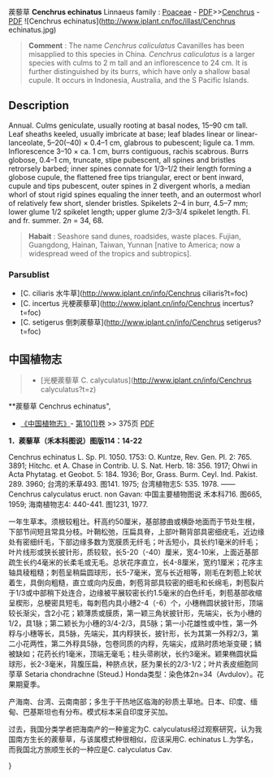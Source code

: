 蒺藜草 **Cenchrus echinatus** Linnaeus
family : [Poaceae](http://www.iplant.cn/info/Poaceae?t=foc) - [PDF](http://www.iplant.cn/foc/pdf/Poaceae.pdf)>>[Cenchrus](http://www.iplant.cn/info/Cenchrus?t=foc) - [PDF](http://www.iplant.cn/foc/pdf/Cenchrus.pdf)
![Cenchrus echinatus](http://www.iplant.cn/foc/illast/Cenchrus echinatus.jpg)


> **Comment** : 
> The name *Cenchrus caliculatus* Cavanilles has been misapplied to this species in China. *Cenchrus caliculatus* is a larger species with culms to 2 m tall and an inflorescence to 24 cm. It is further distinguished by its burrs, which have only a shallow basal cupule. It occurs in Indonesia, Australia, and the S Pacific Islands.

## Description

Annual. Culms geniculate, usually rooting at basal nodes, 15–90 cm tall. Leaf sheaths keeled, usually imbricate at base; leaf blades linear or linear-lanceolate, 5–20(–40) × 0.4–1 cm, glabrous to pubescent; ligule ca. 1 mm. Inflorescence 3–10 × ca. 1 cm, burrs contiguous, rachis scabrous. Burrs globose, 0.4–1 cm, truncate, stipe pubescent, all spines and bristles retrorsely barbed; inner spines connate for 1/3–1/2 their length forming a globose cupule, the flattened free tips triangular, erect or bent inward, cupule and tips pubescent, outer spines in 2 divergent whorls, a median whorl of stout rigid spines equaling the inner teeth, and an outermost whorl of relatively few short, slender bristles. Spikelets 2–4 in burr, 4.5–7 mm; lower glume 1/2 spikelet length; upper glume 2/3–3/4 spikelet length. Fl. and fr. summer. 2*n* = 34, 68.


> **Habait** : 
> Seashore sand dunes, roadsides, waste places. Fujian, Guangdong, Hainan, Taiwan, Yunnan [native to America; now a widespread weed of the tropics and subtropics].

### Parsublist

* [C.  ciliaris  水牛草](http://www.iplant.cn/info/Cenchrus ciliaris?t=foc)
* [C.  incertus  光梗蒺藜草](http://www.iplant.cn/info/Cenchrus incertus?t=foc)
* [C.  setigerus  倒刺蒺藜草](http://www.iplant.cn/info/Cenchrus setigerus?t=foc)

## 中国植物志

> * [光梗蒺藜草  C.  calyculatus](http://www.iplant.cn/info/Cenchrus calyculatus?t=z)


**蒺藜草 Cenchrus echinatus",

* [《中国植物志》](http://www.iplant.cn/frps)- [第10(1)卷](http://www.iplant.cn/frps/vol/10(1)) >> 375页 [PDF](http://www.iplant.cn/frps/pdf/10(1)/375.pdf)


**1．蒺藜草（禾本科图说）图版114：14-22**

Cenchrus echinatus L. Sp. Pl. 1050. 1753: O. Kuntze, Rev. Gen. Pl. 2: 765. 3891; Hitchc. et A. Chase in Contrib. U. S. Nat. Herb. 18: 356. 1917; Ohwi in Acta Phytatag. et Geobot. 5: 184. 1936; Bor, Grass. Burm. Ceyl. Ind. Pakist. 289. 3960; 台湾的禾草493. 图141. 1975; 台湾植物志5: 535. 1978. ——Cenchrus calyculatus eruct. non Gavan: 中国主要植物图说 禾本科716. 图665, 1959; 海南植物志4: 440-441. 图1231, 1977.

一年生草本。须根较粗壮。秆高约50厘米，基部膝曲或横卧地面而于节处生根，下部节间短且常具分枝。叶鞘松弛，压扁具脊，上部叶鞘背部具密细疣毛，近边缘处有密细纤毛，下部边缘多数为宽膜质无纤毛；叶舌短小，具长约1毫米的纤毛；叶片线形或狭长披针形，质较软，长5-20（-40）厘米，宽4-10米，上面近基部疏生长约4毫米的长柔毛或无毛。总状花序直立，长4-8厘米，宽约1厘米；花序主轴具稜粗糙；刺苞呈稍扁圆球形，长5-7毫米，宽与长近相等，刚毛在刺苞上轮状着生，具倒向粗糙，直立或向内反曲，刺苞背部具较密的细毛和长绵毛，刺苞裂片于1/3或中部稍下处连合，边缘被平展较密长约1.5毫米的白色纤毛，刺苞基部收缩呈楔形，总梗密具短毛，每刺苞内具小穗2-4（-6）个，小穗椭圆状披针形，顶端较长渐尖，含2小花；颖薄质或膜质，第一颖三角状披针形，先端尖，长为小穗的1/2，具1脉；第二颖长为小穗的3/4-2/3，具5脉；第一小花雄性或中性，第一外稃与小穗等长，具5脉，先端尖，其内稃狭长，披针形，长为其第一外稃2/3，第二小花两性，第二外稃具5脉，包卷同质的内稃，先端尖，成熟时质地渐变硬；鳞被缺如；花药长约1毫米，顶端无毫毛；柱头帚刷状，长约3毫米。颖果椭圆状扁球形，长2-3毫米，背腹压扁，种脐点状，胚为果长的2/3-1/2；叶片表皮细胞同莩草 Setaria chondrachne (Steud.) Honda类型：染色体2n=34（Avdulov）。花果期夏季。

产海南、台湾、云南南部；多生于干热地区临海的砂质土草地。日本、印度、缅甸、巴基斯坦也有分布。模式标本采自印度牙买加。

过去，我国分类学者把海南产的一种鉴定为C. calyculatus经过观察研究，认为我国南方生长的蒺藜草，与该属模式种很相似，应该采用C. echinatus L.为学名，而我国北方旅顺生长的一种应是C. calyculatus Cav.

}